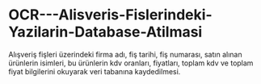 # OCR---Alisveris-Fislerindeki-Yazilarin-Database-Atilmasi
Alışveriş fişleri üzerindeki firma adı, fiş tarihi, fiş numarası, satın alınan ürünlerin isimleri, bu ürünlerin kdv oranları, fiyatları, toplam kdv ve toplam fiyat bilgilerini okuyarak veri tabanına kaydedilmesi.
